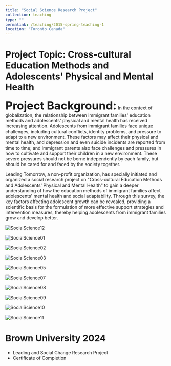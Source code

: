 ```yaml
---
title: "Social Science Research Project"
collection: teaching
type: ""
permalink: /teaching/2015-spring-teaching-1
location: "Toronto Canada"
---
```


Project Topic: Cross-cultural Education Methods and Adolescents' Physical and Mental Health
=====
<span style="font-size:2.5em;"><b>Project Background:</b></span> 
In the context of globalization, the relationship between immigrant families' education methods and adolescents' physical and mental health has received increasing attention. Adolescents from immigrant families face unique challenges, including cultural conflicts, identity problems, and pressure to adapt to a new environment. These factors may affect their physical and mental health, and depression and even suicide incidents are reported from time to time; and immigrant parents also face challenges and pressures in how to cultivate and support their children in a new environment. These severe pressures should not be borne independently by each family, but should be cared for and faced by the society together.

Leading Tomorrow, a non-profit organization, has specially initiated and organized a social research project on "Cross-cultural Education Methods and Adolescents' Physical and Mental Health" to gain a deeper understanding of how the education methods of immigrant families affect adolescents' mental health and social adaptability. Through this survey, the key factors affecting adolescent growth can be revealed, providing a scientific basis for the formulation of more effective support strategies and intervention measures, thereby helping adolescents from immigrant families grow and develop better.

![SocialScience12](https://tiffanyjtfu.github.io/TiffanyFu/images/socialscienceproject12.jpg)

![SocialScience01](https://tiffanyjtfu.github.io/TiffanyFu/images/socialscienceproject1.jpg)

![SocialScience02](https://tiffanyjtfu.github.io/TiffanyFu/images/socialscienceproject2.JPG)

![SocialScience03](https://tiffanyjtfu.github.io/TiffanyFu/images/socialscienceproject3.jpg)

![SocialScience05](https://tiffanyjtfu.github.io/TiffanyFu/images/socialscienceproject5.JPG)

![SocialScience07](https://tiffanyjtfu.github.io/TiffanyFu/images/socialscienceproject7.jpg)

![SocialScience08](https://tiffanyjtfu.github.io/TiffanyFu/images/socialscienceproject8.jpg)

![SocialScience09](https://tiffanyjtfu.github.io/TiffanyFu/images/socialscienceproject9.JPG)

![SocialScience10](https://tiffanyjtfu.github.io/TiffanyFu/images/socialscienceproject10.JPG)

![SocialScience11](https://tiffanyjtfu.github.io/TiffanyFu/images/socialscienceproject11.JPG)


Brown University 2024
=====
  * Leading and Social Change Research Project
  * Certificate of Completion

